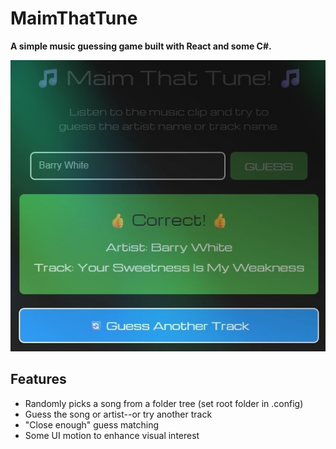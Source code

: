 # MaimThatTune
**A simple music guessing game built with React and some C#.**

![MaimThatTune](MaimThatTune.jpg)

## Features
- Randomly picks a song from a folder tree (set root folder in .config)
- Guess the song or artist--or try another track
- "Close enough" guess matching
- Some UI motion to enhance visual interest